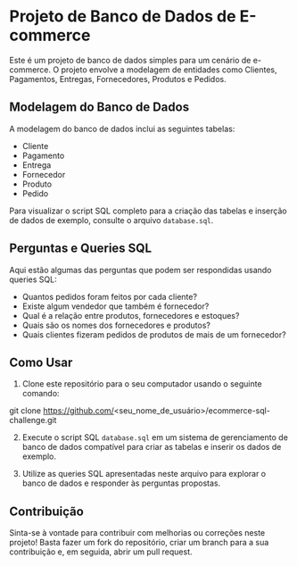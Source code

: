 # Projeto de Banco de Dados de E-commerce

Este é um projeto de banco de dados simples para um cenário de e-commerce. O projeto envolve a modelagem de entidades como Clientes, Pagamentos, Entregas, Fornecedores, Produtos e Pedidos.

## Modelagem do Banco de Dados

A modelagem do banco de dados inclui as seguintes tabelas:

- Cliente
- Pagamento
- Entrega
- Fornecedor
- Produto
- Pedido

Para visualizar o script SQL completo para a criação das tabelas e inserção de dados de exemplo, consulte o arquivo `database.sql`.

## Perguntas e Queries SQL

Aqui estão algumas das perguntas que podem ser respondidas usando queries SQL:

- Quantos pedidos foram feitos por cada cliente?
- Existe algum vendedor que também é fornecedor?
- Qual é a relação entre produtos, fornecedores e estoques?
- Quais são os nomes dos fornecedores e produtos?
- Quais clientes fizeram pedidos de produtos de mais de um fornecedor?

## Como Usar

1. Clone este repositório para o seu computador usando o seguinte comando:

git clone https://github.com/<seu_nome_de_usuário>/ecommerce-sql-challenge.git


2. Execute o script SQL `database.sql` em um sistema de gerenciamento de banco de dados compatível para criar as tabelas e inserir os dados de exemplo.

3. Utilize as queries SQL apresentadas neste arquivo para explorar o banco de dados e responder às perguntas propostas.

## Contribuição

Sinta-se à vontade para contribuir com melhorias ou correções neste projeto! Basta fazer um fork do repositório, criar um branch para a sua contribuição e, em seguida, abrir um pull request.

